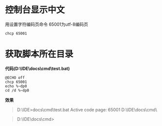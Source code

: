 # 控制台显示中文 #
用设置字符编码页命令
65001为utf-8编码页
```
chcp 65001 
```

# 获取脚本所在目录 #
**代码(D:\IDE\docs\cmd\test.bat)**
```
@ECHO off
chcp 65001 
echo %~dp0
cd /d %~dp0
```

**效果**
> D:\IDE>docs\cmd\test.bat
> Active code page: 65001
> D:\IDE\docs\cmd\

> D:\IDE\docs\cmd>
